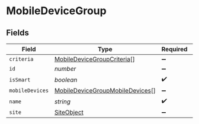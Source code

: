 # MobileDeviceGroup


## Fields

| Field                                                                                     | Type                                                                                      | Required                                                                                  | Description                                                                               | Example                                                                                   |
| ----------------------------------------------------------------------------------------- | ----------------------------------------------------------------------------------------- | ----------------------------------------------------------------------------------------- | ----------------------------------------------------------------------------------------- | ----------------------------------------------------------------------------------------- |
| `criteria`                                                                                | [MobileDeviceGroupCriteria](../../models/shared/mobiledevicegroupcriteria.md)[]           | :heavy_minus_sign:                                                                        | N/A                                                                                       |                                                                                           |
| `id`                                                                                      | *number*                                                                                  | :heavy_minus_sign:                                                                        | N/A                                                                                       | 1                                                                                         |
| `isSmart`                                                                                 | *boolean*                                                                                 | :heavy_check_mark:                                                                        | N/A                                                                                       |                                                                                           |
| `mobileDevices`                                                                           | [MobileDeviceGroupMobileDevices](../../models/shared/mobiledevicegroupmobiledevices.md)[] | :heavy_minus_sign:                                                                        | N/A                                                                                       |                                                                                           |
| `name`                                                                                    | *string*                                                                                  | :heavy_check_mark:                                                                        | N/A                                                                                       | iPhones                                                                                   |
| `site`                                                                                    | [SiteObject](../../models/shared/siteobject.md)                                           | :heavy_minus_sign:                                                                        | N/A                                                                                       |                                                                                           |
